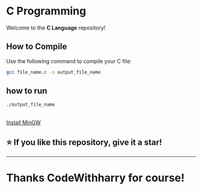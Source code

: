 # C Programming

Welcome to the **C Language** repository!

## How to Compile
Use the following command to compile your C file:
```bash
gcc file_name.c -o output_file_name
```
## how to run
```bash
./output_file_name
```
<br>
<a href="https://sourceforge.net/projects/mingw/">Install MinGW</a>
<br>
<h2>⭐ If you like this repository, give it a star!</h2>
<hr>
<h1>Thanks CodeWithharry for course!</h1>

